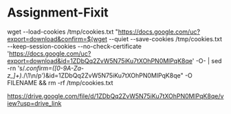 # Assignment-Fixit

wget --load-cookies /tmp/cookies.txt "https://docs.google.com/uc?export=download&confirm=$(wget --quiet --save-cookies /tmp/cookies.txt --keep-session-cookies --no-check-certificate 'https://docs.google.com/uc?export=download&id=1ZDbQq2ZvW5N75iKu7tXOhPN0MlPqK8qe' -O- | sed -rn 's/.*confirm=([0-9A-Za-z_]+).*/\1\n/p')&id=1ZDbQq2ZvW5N75iKu7tXOhPN0MlPqK8qe" -O FILENAME && rm -rf /tmp/cookies.txt

https://drive.google.com/file/d/1ZDbQq2ZvW5N75iKu7tXOhPN0MlPqK8qe/view?usp=drive_link